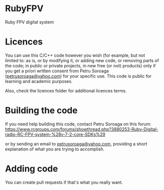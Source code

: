 # RubyFPV
Ruby FPV digital system

# Licences

You can use this C/C++ code however you wish (for example, but not limited to: as is, or by modifying it, or adding new code, or removing parts of the code; in public or private projects, in new free (or not) products) only if you get a priori written consent from Petru Soroaga (petrusoroaga@yahoo.com) for your specific use.
This code is public for learning and academic purposes.

Also, check the licences folder for additional licences terms.

# Building the code

If you need help building this code, contact Petru Soroaga on this forum:
https://www.rcgroups.com/forums/showthread.php?3880253-Ruby-Digital-radio-RC-FPV-system-%28v-7-2-core-SDKs%29

or by sending an email to petrusoroaga@yahoo.com, providing a short explanation of what you are trying to accomplish.

# Adding code

You can create pull requests if that's what you really want.

